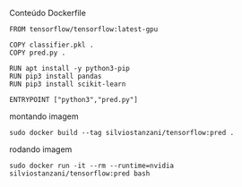 Conteúdo Dockerfile

```
FROM tensorflow/tensorflow:latest-gpu

COPY classifier.pkl .
COPY pred.py .

RUN apt install -y python3-pip
RUN pip3 install pandas
RUN pip3 install scikit-learn

ENTRYPOINT ["python3","pred.py"]
```

montando imagem

```
sudo docker build --tag silviostanzani/tensorflow:pred .
```

rodando imagem
```
sudo docker run -it --rm --runtime=nvidia silviostanzani/tensorflow:pred bash
```
